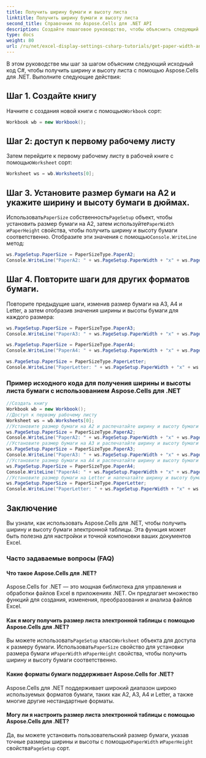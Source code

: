 ```yaml
---
title: Получить ширину бумаги и высоту листа
linktitle: Получить ширину бумаги и высоту листа
second_title: Справочник по Aspose.Cells для .NET API
description: Создайте пошаговое руководство, чтобы объяснить следующий исходный код C#, чтобы получить ширину и высоту бумаги электронной таблицы с помощью Aspose.Cells для .NET.
type: docs
weight: 80
url: /ru/net/excel-display-settings-csharp-tutorials/get-paper-width-and-height-of-worksheet/
---
```

В этом руководстве мы шаг за шагом объясним следующий исходный код C#, чтобы получить ширину и высоту листа с помощью Aspose.Cells для .NET. Выполните следующие действия:

## Шаг 1. Создайте книгу
 Начните с создания новой книги с помощью`Workbook` сорт:

```csharp
Workbook wb = new Workbook();
```

## Шаг 2: доступ к первому рабочему листу
 Затем перейдите к первому рабочему листу в рабочей книге с помощью`Worksheet` сорт:

```csharp
Worksheet ws = wb.Worksheets[0];
```

## Шаг 3. Установите размер бумаги на A2 и укажите ширину и высоту бумаги в дюймах.
 Использовать`PaperSize` собственность`PageSetup` объект, чтобы установить размер бумаги на A2, затем используйте`PaperWidth` и`PaperHeight` свойства, чтобы получить ширину и высоту бумаги соответственно. Отобразите эти значения с помощью`Console.WriteLine` метод:

```csharp
ws.PageSetup.PaperSize = PaperSizeType.PaperA2;
Console.WriteLine("PaperA2: " + ws.PageSetup.PaperWidth + "x" + ws.PageSetup.PaperHeight);
```

## Шаг 4. Повторите шаги для других форматов бумаги.
Повторите предыдущие шаги, изменив размер бумаги на A3, A4 и Letter, а затем отобразив значения ширины и высоты бумаги для каждого размера:

```csharp
ws.PageSetup.PaperSize = PaperSizeType.PaperA3;
Console.WriteLine("PaperA3: " + ws.PageSetup.PaperWidth + "x" + ws.PageSetup.PaperHeight);

ws.PageSetup.PaperSize = PaperSizeType.PaperA4;
Console.WriteLine("PaperA4: " + ws.PageSetup.PaperWidth + "x" + ws.PageSetup.PaperHeight);

ws.PageSetup.PaperSize = PaperSizeType.PaperLetter;
Console.WriteLine("PaperLetter: " + ws.PageSetup.PaperWidth + "x" + ws.PageSetup.PaperHeight);
```

### Пример исходного кода для получения ширины и высоты листа бумаги с использованием Aspose.Cells для .NET 

```csharp
//Создать книгу
Workbook wb = new Workbook();
//Доступ к первому рабочему листу
Worksheet ws = wb.Worksheets[0];
//Установите размер бумаги на A2 и распечатайте ширину и высоту бумаги в дюймах.
ws.PageSetup.PaperSize = PaperSizeType.PaperA2;
Console.WriteLine("PaperA2: " + ws.PageSetup.PaperWidth + "x" + ws.PageSetup.PaperHeight);
//Установите размер бумаги на A3 и распечатайте ширину и высоту бумаги в дюймах.
ws.PageSetup.PaperSize = PaperSizeType.PaperA3;
Console.WriteLine("PaperA3: " + ws.PageSetup.PaperWidth + "x" + ws.PageSetup.PaperHeight);
//Установите размер бумаги на A4 и распечатайте ширину и высоту бумаги в дюймах.
ws.PageSetup.PaperSize = PaperSizeType.PaperA4;
Console.WriteLine("PaperA4: " + ws.PageSetup.PaperWidth + "x" + ws.PageSetup.PaperHeight);
//Установите размер бумаги на Letter и напечатайте ширину и высоту бумаги в дюймах.
ws.PageSetup.PaperSize = PaperSizeType.PaperLetter;
Console.WriteLine("PaperLetter: " + ws.PageSetup.PaperWidth + "x" + ws.PageSetup.PaperHeight);
```


## Заключение

Вы узнали, как использовать Aspose.Cells для .NET, чтобы получить ширину и высоту бумаги электронной таблицы. Эта функция может быть полезна для настройки и точной компоновки ваших документов Excel.

### Часто задаваемые вопросы (FAQ)

#### Что такое Aspose.Cells для .NET?

Aspose.Cells for .NET — это мощная библиотека для управления и обработки файлов Excel в приложениях .NET. Он предлагает множество функций для создания, изменения, преобразования и анализа файлов Excel.

#### Как я могу получить размер листа электронной таблицы с помощью Aspose.Cells для .NET?

 Вы можете использовать`PageSetup` класс`Worksheet` объекта для доступа к размеру бумаги. Использовать`PaperSize` свойство для установки размера бумаги и`PaperWidth` и`PaperHeight` свойства, чтобы получить ширину и высоту бумаги соответственно.

#### Какие форматы бумаги поддерживает Aspose.Cells for .NET?

Aspose.Cells для .NET поддерживает широкий диапазон широко используемых форматов бумаги, таких как A2, A3, A4 и Letter, а также многие другие нестандартные форматы.

#### Могу ли я настроить размер листа электронной таблицы с помощью Aspose.Cells для .NET?

Да, вы можете установить пользовательский размер бумаги, указав точные размеры ширины и высоты с помощью`PaperWidth` и`PaperHeight` свойства`PageSetup` сорт.